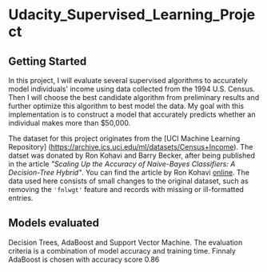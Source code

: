 # Udacity_Supervised_Learning_Project
## Getting Started
In this project, I will evaluate several supervised algorithms to accurately model individuals' income using data collected from the 1994 U.S. Census. Then I will choose the best candidate algorithm from preliminary results and further optimize this algorithm to best model the data. My goal with this implementation is to construct a model that accurately predicts whether an individual makes more than $50,000.  

The dataset for this project originates from the [UCI Machine Learning Repository] (https://archive.ics.uci.edu/ml/datasets/Census+Income). The datset was donated by Ron Kohavi and Barry Becker, after being published in the article _"Scaling Up the Accuracy of Naive-Bayes Classifiers: A Decision-Tree Hybrid"_. You can find the article by Ron Kohavi [online](https://www.aaai.org/Papers/KDD/1996/KDD96-033.pdf). The data used here consists of small changes to the original dataset, such as removing the `'fnlwgt'` feature and records with missing or ill-formatted entries.

## Models evaluated
Decision Trees, AdaBoost and Support Vector Machine. The evaluation criteria is a combination of model accuracy and training time. Finnaly AdaBoost is chosen with accuracy score 0.86
